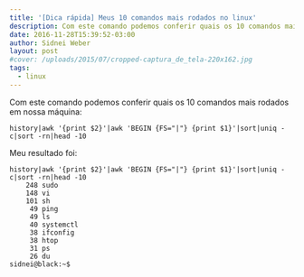 ```yaml
---
title: '[Dica rápida] Meus 10 comandos mais rodados no linux'
description: Com este comando podemos conferir quais os 10 comandos mais rodados em nossa máquina
date: 2016-11-28T15:39:52-03:00
author: Sidnei Weber
layout: post
#cover: /uploads/2015/07/cropped-captura_de_tela-220x162.jpg
tags:
  - linux
---
```

Com este comando podemos conferir quais os 10 comandos mais rodados em nossa máquina:

```shell
history|awk '{print $2}'|awk 'BEGIN {FS="|"} {print $1}'|sort|uniq -c|sort -rn|head -10
```

Meu resultado foi:

```shell
history|awk '{print $2}'|awk 'BEGIN {FS="|"} {print $1}'|sort|uniq -c|sort -rn|head -10
    248 sudo
    148 vi
    101 sh
     49 ping
     49 ls
     40 systemctl
     38 ifconfig
     38 htop
     31 ps
     26 du
sidnei@black:~$
```